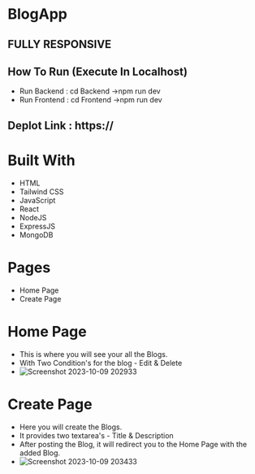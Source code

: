 # BlogApp

## FULLY RESPONSIVE

## How To Run (Execute In Localhost)

* Run Backend : cd Backend ->npm run dev
* Run Frontend : cd Frontend ->npm run dev

## Deplot Link : https://

# Built With
* HTML
* Tailwind CSS
* JavaScript
* React
* NodeJS
* ExpressJS
* MongoDB


# Pages
* Home Page
* Create Page

# Home Page 
* This is where you will see your all the Blogs.
* With Two Condition's for the blog - Edit & Delete
* ![Screenshot 2023-10-09 202933](https://github.com/rishi1089/BlogApp/assets/121492593/13b2c3b3-d7a6-4168-ad08-a96b246c9225)

# Create Page 
* Here you will create the Blogs.
* It provides two textarea's - Title & Description
* After posting the Blog, it will redirect you to the Home Page with the added Blog.
* ![Screenshot 2023-10-09 203433](https://github.com/rishi1089/BlogApp/assets/121492593/47281932-bd09-4271-8a56-245a95883245)



